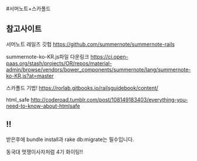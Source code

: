 #서머노트+스카폴드

참고사이트
--------------------------------------

서머노트 레일즈 깃헙
https://github.com/summernote/summernote-rails

summernote-ko-KR.js파일 다운링크
https://ci.open-paas.org/stash/projects/OR/repos/material-admin/browse/vendors/bower_components/summernote/lang/summernote-ko-KR.js?at=master

스카폴드 기법!
https://rorlab.gitbooks.io/railsguidebook/content/

html_safe
http://coderoad.tumblr.com/post/108149183403/everything-you-need-to-know-about-htmlsafe

!!
-------------------------------------
받은후에 bundle install과 rake db:migrate는 필수입니다.

동국대 멋쟁이사자처럼 4기 화이팅!!
